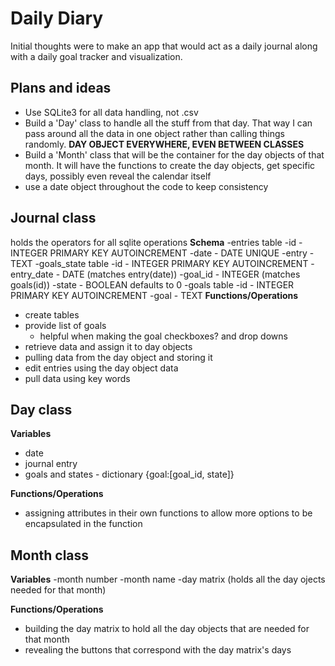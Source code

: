 # Daily Diary
 Initial thoughts were to make an app that would act as a daily journal along with a daily goal tracker and visualization. 

## Plans and ideas
 - Use SQLite3 for all data handling, not .csv
 - Build a 'Day' class to handle all the stuff from that day. That way I can pass around all the data in one object rather than calling things randomly. __DAY OBJECT EVERYWHERE, EVEN BETWEEN CLASSES__
 - Build a 'Month' class that will be the container for the day objects of that month. It will have the functions to create the day objects, get specific days, possibly even reveal the calendar itself
 - use a date object throughout the code to keep consistency 
## Journal class
 holds the operators for all sqlite operations
 __Schema__
 -entries table
    -id - INTEGER PRIMARY KEY AUTOINCREMENT
    -date - DATE UNIQUE 
    -entry - TEXT
 -goals_state table
    -id - INTEGER PRIMARY KEY AUTOINCREMENT
    -entry_date - DATE (matches entry(date))
    -goal_id - INTEGER (matches goals(id))
    -state - BOOLEAN defaults to 0
 -goals table
    -id - INTEGER PRIMARY KEY AUTOINCREMENT
    -goal - TEXT
 __Functions/Operations__
 - create tables
 - provide list of goals
   - helpful when making the goal checkboxes? and drop downs
 - retrieve data and assign it to day objects
 - pulling data from the day object and storing it
 - edit entries using the day object data
 - pull data using key words
## Day class
 __Variables__
 - date
 - journal entry
 - goals and states - dictionary {goal:[goal_id, state]}

 __Functions/Operations__
 - assigning attributes in their own functions to allow more options to be encapsulated in the function


## Month class
 __Variables__
 -month number
 -month name
 -day matrix (holds all the day ojects needed for that month)

 __Functions/Operations__
 - building the day matrix to hold all the day objects that are needed for that month
 - revealing the buttons that correspond with the day matrix's days
 
